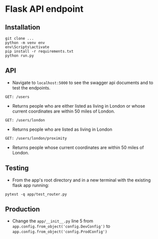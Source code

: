 # Flask API endpoint

## Installation

```
git clone ...
python -m venv env
env\Scripts\activate
pip install -r requirements.txt
python run.py
```

## API

* Navigate to `localhost:5000` to see the swagger api documents and to test the endpoints.

```
GET: /users
```
* Returns people who are either listed as living in London or whose current coordinates are within 50 miles of London.

```
GET: /users/london
```
* Returns people who are listed as living in London

```
GET: /users/london/proximity
```
* Returns people whose current coordinates are within 50 miles of London.

## Testing

* From the app's root directory and in a new terminal with the existing flask app running:

```
pytest -q app/test_router.py
```

## Production

* Change the `app/__init__.py` line 5 from `app.config.from_object('config.DevConfig')` to `app.config.from_object('config.ProdConfig')`
